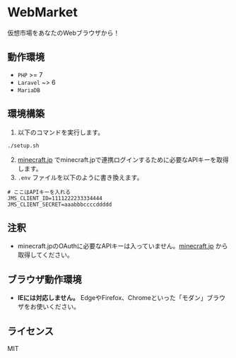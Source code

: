 # WebMarket
仮想市場をあなたのWebブラウザから！

## 動作環境
* `PHP` >= 7
* `Laravel` ~> 6
* `MariaDB`

## 環境構築
1. 以下のコマンドを実行します。
```shell script
./setup.sh
```

2. [minecraft.jp](https://minecraft.jp/developer/apps/new) でminecraft.jpで連携ログインするために必要なAPIキーを取得します。
3. `.env` ファイルを以下のように書き換えます。
```
# ここはAPIキーを入れる
JMS_CLIENT_ID=1111222233334444
JMS_CLIENT_SECRET=aaabbbccccddddd
```

## 注釈
- minecraft.jpのOAuthに必要なAPIキーは入っていません。[minecraft.jp](https://minecraft.jp/developer/apps/new) から取得してください。



## ブラウザ動作環境
- **IEには対応しません。** EdgeやFirefox、Chromeといった「モダン」ブラウザをお使いください。

## ライセンス
MIT
